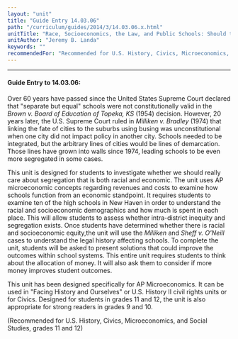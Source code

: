 ```yaml
---
layout: "unit"
title: "Guide Entry 14.03.06"
path: "/curriculum/guides/2014/3/14.03.06.x.html"
unitTitle: "Race, Socioeconomics, the Law, and Public Schools: Should the American Public Care if Our Schools Are Racially and Socioeconomically Segregated?"
unitAuthor: "Jeremy B. Landa"
keywords: ""
recommendedFor: "Recommended for U.S. History, Civics, Microeconomics, and Social Studies, grades 11 and 12"
---
```

<body>
<hr/>
 <h4>
  Guide Entry to 14.03.06:
 </h4>
 <p>
  Over 60 years have passed since the United States Supreme Court declared that "separate but equal" schools were not constitutionally valid in the
  <i>
   Brown v. Board of Education of Topeka, KS
  </i>
  (1954) decision. However, 20 years later, the U.S. Supreme Court ruled in
  <i>
   Milliken v. Bradley
  </i>
  (1974) that linking the fate of cities to the suburbs using busing was unconstitutional when one city did not impact policy in another city. Schools needed to be integrated, but the arbitrary lines of cities would be lines of demarcation. Those lines have grown into walls since 1974, leading schools to be even more segregated in some cases.
 </p>
<p>
  This unit is designed for students to investigate whether we should really care about segregation that is both racial and economic. The unit uses AP microeconomic concepts regarding revenues and costs to examine how schools function from an economic standpoint. It requires students to examine ten of the high schools in New Haven in order to understand the racial and socioeconomic demographics and how much is spent in each place. This will allow students to assess whether intra-district inequity and segregation exists. Once students have determined whether there is racial and socioeconomic equity,the unit will use the
  <i>
   Milliken
  </i>
  and
  <i>
   Sheff v. O'Neill
  </i>
  cases to understand the legal history affecting schools. To complete the unit, students will be asked to present solutions that could improve the outcomes within school systems.  This entire unit requires students to think about the allocation of money. It will also ask them to consider if more money improves student outcomes.
 </p>
<p>
  This unit has been designed specifically for AP Microeconomics. It can be used in "Facing History and Ourselves" or U.S. History II civil rights units or for Civics. Designed for students in grades 11 and 12, the unit is also appropriate for strong readers in grades 9 and 10.
 </p>
<p>
  (Recommended for U.S. History, Civics, Microeconomics, and Social Studies, grades 11 and 12)
  <b>
  </b>
 </p>




</body>